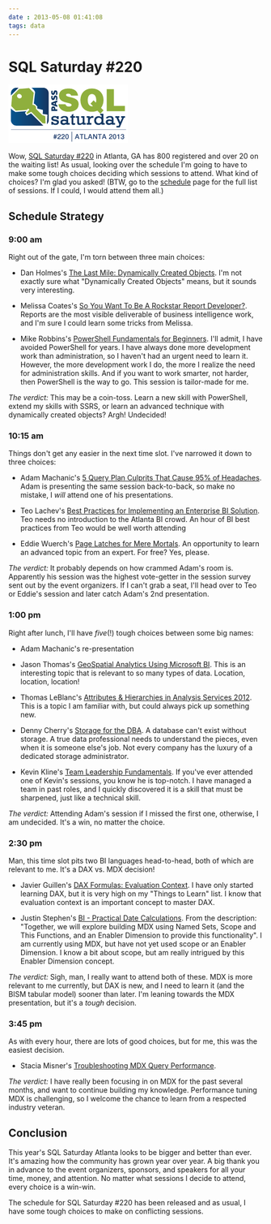 ```yaml
---
date : 2013-05-08 01:41:08
tags: data
---
```

# SQL Saturday #220

[![SQL Saturday #220](/assets/img/sqlsat220_web.png)](http://sqlsaturday.com/220/eventhome.aspx)

Wow, [SQL Saturday #220](http://www.sqlsaturday.com/220/eventhome.aspx) in Atlanta, GA has 800 registered and over 20 on the waiting list! As usual, looking over the schedule I'm going to have to make some tough choices deciding which sessions to attend. What kind of choices? I'm glad you asked! (BTW, go to the [schedule](http://www.sqlsaturday.com/220/schedule.aspx) page for the full list of sessions. If I could, I would attend them all.)

## Schedule Strategy

### 9:00 am

Right out of the gate, I'm torn between three main choices:

- Dan Holmes's [The Last Mile: Dynamically Created Objects](http://www.sqlsaturday.com/viewsession.aspx?sat=220&amp;sessionid=13810). I'm not exactly sure what "Dynamically Created Objects" means, but it sounds very interesting.

- Melissa Coates's [So You Want To Be A Rockstar Report Developer?](http://www.sqlsaturday.com/viewsession.aspx?sat=220&amp;sessionid=13587). Reports are the most visible deliverable of business intelligence work, and I'm sure I could learn some tricks from Melissa.

- Mike Robbins's [PowerShell Fundamentals for Beginners](http://www.sqlsaturday.com/viewsession.aspx?sat=220&amp;sessionid=13913). I'll admit, I have avoided PowerShell for years. I have always done more development work than administration, so I haven't had an urgent need to learn it. However, the more development work I do, the more I realize the need for administration skills. And if you want to work smarter, not harder, then PowerShell is the way to go. This session is tailor-made for me.  

_The verdict:_ This may be a coin-toss. Learn a new skill with PowerShell, extend my skills with SSRS, or learn an advanced technique with dynamically created objects? Argh! Undecided!

### 10:15 am

Things don't get any easier in the next time slot. I've narrowed it down to three choices:

- Adam Machanic's [5 Query Plan Culprits That Cause 95% of Headaches](http://www.sqlsaturday.com/viewsession.aspx?sat=220&amp;sessionid=14002). Adam is presenting the same session back-to-back, so make no mistake, I _will_ attend one of his presentations.

- Teo Lachev's [Best Practices for Implementing an Enterprise BI Solution](http://www.sqlsaturday.com/viewsession.aspx?sat=220&amp;sessionid=14925). Teo needs no introduction to the Atlanta BI crowd. An hour of BI best practices from Teo would be well worth attending

- Eddie Wuerch's [Page Latches for Mere Mortals](http://www.sqlsaturday.com/viewsession.aspx?sat=220&amp;sessionid=14368). An opportunity to learn an advanced topic from an expert. For free? Yes, please.

_The verdict:_
It probably depends on how crammed Adam's room is. Apparently his session was the highest vote-getter in the session survey sent out by the event organizers. If I can't grab a seat, I'll head over to Teo or Eddie's session and later catch Adam's 2nd presentation.

### 1:00 pm

Right after lunch, I'll have _five_(!) tough choices between some big names:

- Adam Machanic's re-presentation

- Jason Thomas's [GeoSpatial Analytics Using Microsoft BI](http://www.sqlsaturday.com/viewsession.aspx?sat=220&amp;sessionid=13975). This is an interesting topic that is relevant to so many types of data. Location, location, location!

- Thomas LeBlanc's [Attributes &amp; Hierarchies in Analysis Services 2012](http://www.sqlsaturday.com/viewsession.aspx?sat=220&amp;sessionid=13552). This is a topic I am familiar with, but could always pick up something new.

- Denny Cherry's [Storage for the DBA](http://www.sqlsaturday.com/viewsession.aspx?sat=220&amp;sessionid=13657). A database can't exist without storage. A true data professional needs to understand the pieces, even when it is someone else's job. Not every company has the luxury of a dedicated storage administrator.

- Kevin Kline's [Team Leadership Fundamentals](http://www.sqlsaturday.com/viewsession.aspx?sat=220&amp;sessionid=13675). If you've ever attended one of Kevin's sessions, you know he is top-notch. I have managed a team in past roles, and I quickly discovered it is a skill that must be sharpened, just like a technical skill.

_The verdict:_ Attending Adam's session if I missed the first one, otherwise, I am undecided. It's a win, no matter the choice.

### 2:30 pm

Man, this time slot pits two BI languages head-to-head, both of which are relevant to me. It's a DAX vs. MDX decision!

- Javier Guillen's [DAX Formulas: Evaluation Context](http://www.sqlsaturday.com/viewsession.aspx?sat=220&amp;sessionid=14000). I have only started learning DAX, but it is very high on my "Things to Learn" list. I know that evaluation context is an important concept to master DAX.

- Justin Stephen's [BI - Practical Date Calculations](http://www.sqlsaturday.com/viewsession.aspx?sat=220&amp;sessionid=13518). From the description: "Together, we will explore building MDX using Named Sets, Scope and This Functions, and an Enabler Dimension to provide this functionality". I am currently using MDX, but have not yet used scope or an Enabler Dimension. I know a bit about scope, but am really intrigued by this Enabler Dimension concept.

_The verdict:_ Sigh, man, I really want to attend both of these. MDX is more relevant to me currently, but DAX is new, and I need to learn it (and the BISM tabular model) sooner than later. I'm leaning towards the MDX presentation, but it's a _tough_ decision.

### 3:45 pm

As with every hour, there are lots of good choices, but for me, this was the easiest decision.

- Stacia Misner's [Troubleshooting MDX Query Performance](http://www.sqlsaturday.com/viewsession.aspx?sat=220&amp;sessionid=14318).

_The verdict:_ I have really been focusing in on MDX for the past several months, and want to continue building my knowledge. Performance tuning MDX is challenging, so I welcome the chance to learn from a respected industry veteran.

## Conclusion

This year's SQL Saturday Atlanta looks to be bigger and better than ever. It's amazing how the community has grown year over year. A big thank you in advance to the event organizers, sponsors, and speakers for all your time, money, and attention. No matter what sessions I decide to attend, every choice is a win-win.

The schedule for SQL Saturday #220 has been released and as usual, I have some tough choices to make on conflicting sessions.​